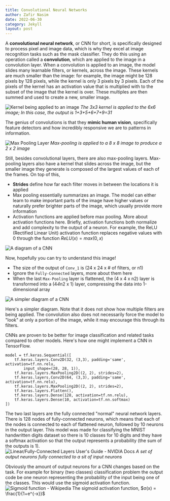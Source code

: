 ```yaml
---
title: Convolutional Neural Networks
author: Zafir Nasim
date: 2022-06-30
category: Jekyll
layout: post
---
```


A **convolutional neural network**, or CNN for short, is specifically designed to process pixel and image data, which is why they excel at image recognition tasks such as the mask classifier. They do this using an operation called a **convolution**, which are applied to the image in a convolution layer. When a convolution is applied to an image, the model slides many learnable filters, or kernels, across the image. These kernels are much smaller than the image: for example, the image might be 128 pixels by 128 pixels, while the kernel is only 3 pixels by 3 pixels. Each of the pixels of the kernel has an activation value that is multiplied with to the subset of the image that the kernel is over. These multiples are then summed and used to create a new, smaller image.

![Kernel being applied to an image](https://anhreynolds.com/img/cnn.png)
*The 3x3 kernel is applied to the 6x6 image; In this case, the output is 1+3+5+6+7+9=31*

The genius of convolutions is that they **mimic human vision**, specifically feature detectors and how incredibly responsive we are to patterns in information. 

![Max Pooling Layer](https://media.geeksforgeeks.org/wp-content/uploads/20190721025744/Screenshot-2019-07-21-at-2.57.13-AM.png)
*Max-pooling is applied to a 8 x 8 image to produce a 2 x 2 image*

Still, besides convolutional layers, there are also max-pooling layers. Max-pooling layers also have a kernel that slides across the image, but the smaller image they generate is composed of the largest values of each of the frames. On top of this,

 - **Strides** define how far each filter moves in between the locations it is applied
 - Max pooling essentially summarizes an image. The model can either learn to make important parts of the image have higher values or naturally prefer brighter parts of the image, which usually provide more information
  - Activation functions are applied before max pooling. More about activation functions here. Briefly, activation functions both normalize and add complexity to the output of a neuron. For example, the ReLU (Rectified Linear Unit) activation function replaces negative values with 0 through the function $ReLU(x) = max(0,x)$
 
![A diagram of a CNN](https://miro.medium.com/v2/resize:fit:1400/1*uAeANQIOQPqWZnnuH-VEyw.jpeg)

Now, hopefully you can try to understand this image!
 - The size of the output of `Conv_1` is (24 x 24 x # of filters, or n1)
 - Ignore the `Fully-Connected` layers, more about them here
 - When the last `Max-Pooling` layer is flattened, the (4 x 4 x n2) layer is transformed into a (4*4*n2 x 1) layer, compressing the data into 1-dimensional array

![A simpler diagram of a CNN](https://miro.medium.com/v2/resize:fit:1400/1*vkQ0hXDaQv57sALXAJquxA.jpeg)

Here's a simpler diagram. Note that it does not show how multiple filters are being applied. The convolution also does not necessarily force the model to "look" at only a portion of the image, while it may encourage this through its filters.

CNNs are proven to be better for image classification and related tasks compared to other models. Here's how one might implement a CNN in TensorFlow.
```
model = tf.keras.Sequential([
	tf.keras.layers.Conv2D(32, (3,3), padding='same', activation=tf.nn.relu,
		input_shape=(28, 28, 1)),
	tf.keras.layers.MaxPooling2D((2, 2), strides=2),
	tf.keras.layers.Conv2D(64, (3,3), padding='same', activation=tf.nn.relu),
	tf.keras.layers.MaxPooling2D((2, 2), strides=2),
	tf.keras.layers.Flatten(),
	tf.keras.layers.Dense(128, activation=tf.nn.relu),
	tf.keras.layers.Dense(10, activation=tf.nn.softmax)
])
```
The two last layers are the fully connected "normal" neural network layers. There is 128 nodes of fully-connected neurons, which means that each of the nodes is connected to each of flattened neuron, followed by 10 neurons in the output layer. This model was made for classifying the MNIST handwritten digits dataset so there is 10 classes for 10 digits and they have a softmax activation so that the output represents a probability (the sum of the outputs is 1).
![Linear/Fully-Connected Layers User's Guide - NVIDIA Docs](https://docscontent.nvidia.com/dita/00000186-1a08-d34f-a596-3f291b140000/deeplearning/performance/dl-performance-fully-connected/graphics/fc-layer.svg)
*A set of output neurons fully connected to a sit of input neurons*

Obviously the amount of output neurons for a CNN changes based on the task. For example for binary (two classes) classification problem the output code be one neuron representing the probability of the input being one of the classes. This would use the sigmoid activation function.
![Sigmoid function - Wikipedia](https://upload.wikimedia.org/wikipedia/commons/thumb/8/88/Logistic-curve.svg/1200px-Logistic-curve.svg.png)
The sigmoid activation function, $σ(x) = \frac{1}{1+e^{-x}}$
